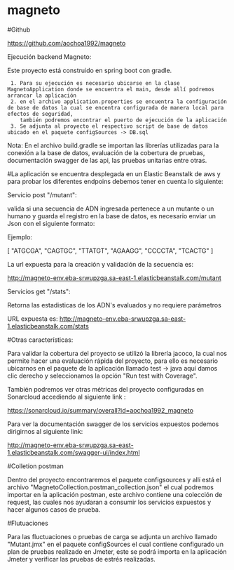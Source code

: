 # magneto

#Github 

https://github.com/aochoa1992/magneto

Ejecución backend Magneto: 

Este proyecto está construido en spring boot con gradle.

     1. Para su ejecución es necesario ubicarse en la clase MagnetoApplication donde se encuentra el main, desde allí podremos arrancar la aplicación
     2. en el archivo application.properties se encuentra la configuración de base de datos la cual se encentra configurada de manera local para efectos de seguridad,
        también podremos encontrar el puerto de ejecución de la aplicación
     3. Se adjunta al proyecto el respectivo script de base de datos ubicado en el paquete configSources -> DB.sql

Nota: En el archivo build.gradle se importan las librerías utilizadas para la conexión a la base de datos, evaluación de la cobertura de pruebas, 
        documentación swagger de las api,  las pruebas unitarias entre otras. 

#La aplicación se encuentra desplegada en un Elastic Beanstalk de aws y para probar los diferentes endpoins debemos tener en cuenta lo siguiente:

Servicio post "/mutant": 
 
valida si una secuencia de ADN ingresada pertenece a un mutante o un humano y guarda el registro en la base de datos, 
es necesario enviar un Json con el siguiente formato: 

Ejemplo: 

[
   "ATGCGA",
   "CAGTGC",
   "TTATGT",
   "AGAAGG",
   "CCCCTA",
   "TCACTG"
]

La url expuesta para la creación y validación de la secuencia es: 

http://magneto-env.eba-srwupzga.sa-east-1.elasticbeanstalk.com/mutant

Servicios get "/stats":

Retorna las estadisticas de los ADN's evaluados y no requiere parámetros 

URL expuesta es: http://magneto-env.eba-srwupzga.sa-east-1.elasticbeanstalk.com/stats

#Otras características: 

Para validar la cobertura del proyecto se utilizó la librería jacoco, la cual nos permite hacer una evaluación rápida del proyecto, para ello es necesario 
ubicarnos en el paquete de la aplicación llamado test -> java aquí damos clic derecho y seleccionamos la opción "Run test with Coverage".

También podremos ver otras métricas del proyecto configuradas en Sonarcloud accediendo al siguiente link :

https://sonarcloud.io/summary/overall?id=aochoa1992_magneto

Para ver la documentación swagger de los servicios expuestos podemos dirigirnos al siguiente link:

http://magneto-env.eba-srwupzga.sa-east-1.elasticbeanstalk.com/swagger-ui/index.html 

#Colletion postman

Dentro del proyecto encontraremos el paquete configsources y allí está el archivo "MagnetoCollection.postman_collection.json" el cual podremos importar en la aplicación postman, 
este archivo contiene una colección de request, las cuales nos ayudaran a consumir los servicios expuestos y hacer algunos casos de prueba. 

#Flutuaciones 

Para las fluctuaciones o pruebas de carga se adjunta un archivo llamado "Mutant.jmx" en el paquete configSources el cual contiene configurado un plan de pruebas realizado en Jmeter, 
este se podrá importa en la aplicación Jmeter y verificar las pruebas de estrés realizadas. 


 